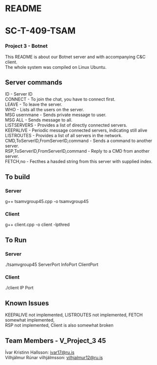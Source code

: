 # README
# SC-T-409-TSAM
### Project 3 - Botnet
This README is about our Botnet server and with accompanying C&C client.  
The whole system was compiled on Linux Ubuntu.

## Server commands  
ID - Server ID  
CONNECT - To join the chat, you have to connect first.  
LEAVE - To leave the server.  
WHO - Lists all the users on the server.  
MSG usernmane - Sends private message to user.  
MSG ALL - Sends message to all.    
LISTSERVERS - Provides a list of directly connected servers.  
KEEPALIVE - Periodic message connected servers, indicating still alive  
LISTROUTES - Provides a list of all servers in the network.  
CMD,ToServerID,FromServerID,command - Sends a command to another server.  
RSP,ToServerID,FromServerID,command - Reply to a CMD from another server.     
FETCH,no - Fecthes a hasded string from this server with supplied index.    

## To build
### Server  
g++ tsamvgroup45.cpp -o tsamvgroup45 
### Client  
g++ client.cpp -o client -lpthred
## To Run  
### Server
./tsamvgroup45 ServerPort InfoPort ClientPort    
### Client
./client IP Port  


## Known Issues
KEEPALIVE not implemented, LISTROUTES not implemented, FETCH somewhat implemented,  
RSP not implemented, Client is also somewhat broken  

## Team Members - V_Project_3 45
Ívar Kristinn Hallsson: ivar17@ru.is  
Vilhjálmur Rúnar vilhjálmsson: vilhjalmur12@ru.is  
